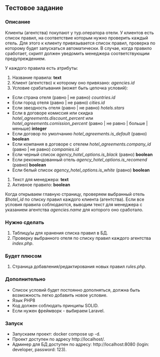 ## Тестовое задание

### Описание
Клиенты (агентства) покупают у тур.оператора отели. У клиентов есть список правил, на соответствие которым нужно проверить каждый отель.
Для этого к клиенту привязывается список правил, проверка по которому будет запускаться автоматически. В случае, когда правило сработает, скрипт должен уведомить менеджера соответствующим предупреждением.

У каждого правила есть атрибуты:
1. Название правила: **text**
2. Клиент (агентство) к которому оно привязано: *agencies.id*
3. Условие срабатывания (может быть цепочка условий):
- Если страна отеля (равно | не равно) *countries.id*
- Если город отеля (равно | не равно) *cities.id*
- Если звездность отеля (равно | не равно) *hotels.stars*
- Если в договоре комиссия или скидка *hotel_agreements.discount_percent* или *hotel_agreements.comission_percent* (равно | не равно | больше | меньше) **integer**
- Если договор по умолчанию *hotel_agreements.is_default* (равно) **boolean**
- Если компания в договоре с отелем *hotel_agreements.company_id* (равно | не равно) *companies.id*
- Если черный список *agency_hotel_options.is_black* (равно) **boolean**
- Если рекомендованный отель *agency_hotel_options.is_recomend* (равно) **boolean**
- Если белый список *agency_hotel_options.is_white* (равно) **boolean**

1. Текст для менеджера: **text**
2. Активное правило: **boolean**

Когда открываем главную страницу, проверяем выбранный отель *$hotel_id* по списку правил каждого клиента (агентства). Если все условия правила соблюдаются, выводим текст для менеджера с указанием агентства *agencies.name* для которого оно сработало.

### Нужно сделать
1. Таблицу/ы для хранения списка правил в БД.
2. Проверку выбранного отеля по списку правил каждого агентства *index.php*.
   
### Будет плюсом
1. Страница добавления/редактирования новых правил *rules.php*.

### Дополнительно
- Список условий будет постоянно дополняться, должна быть возможность легко добавить новое условие.
- Язык PHP8
- Код должен соблюдать принципы SOLID.
- Если нужен фреймворк - выбираем Laravel. 

### Запуск
- Запуcкаем проект: docker compose up -d.
- Проект доступен по адресу http://localhost/.
- Админер для БД доступен по адресу: http://localhost:8080 (login: developer, password: 123).